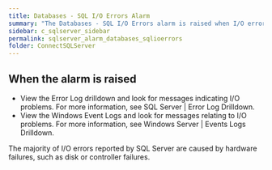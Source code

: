 ```yaml
---
title: ﻿Databases - SQL I/O Errors Alarm
summary: "The Databases - SQL I/O Errors alarm is raised when I/O errors are encountered by SQL Server."
sidebar: c_sqlserver_sidebar
permalink: sqlserver_alarm_databases_sqlioerrors
folder: ConnectSQLServer
---
```



## When the alarm is raised

* View the Error Log drilldown and look for messages indicating I/O problems. For more information, see SQL Server \| Error Log Drilldown.
* View the Windows Event Logs and look for messages relating to I/O problems. For more information, see Windows Server \| Events Logs Drilldown.

The majority of I/O errors reported by SQL Server are caused by hardware failures, such as disk or controller failures.
